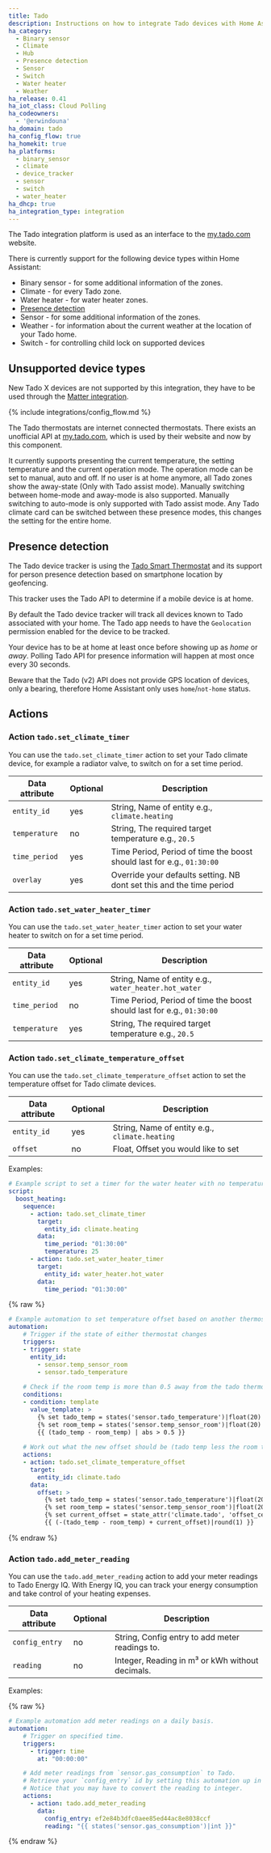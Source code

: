 ```yaml
---
title: Tado
description: Instructions on how to integrate Tado devices with Home Assistant.
ha_category:
  - Binary sensor
  - Climate
  - Hub
  - Presence detection
  - Sensor
  - Switch
  - Water heater
  - Weather
ha_release: 0.41
ha_iot_class: Cloud Polling
ha_codeowners:
  - '@erwindouna'
ha_domain: tado
ha_config_flow: true
ha_homekit: true
ha_platforms:
  - binary_sensor
  - climate
  - device_tracker
  - sensor
  - switch
  - water_heater
ha_dhcp: true
ha_integration_type: integration
---
```


The Tado integration platform is used as an interface to the [my.tado.com](https://my.tado.com/) website.

There is currently support for the following device types within Home Assistant:

- Binary sensor - for some additional information of the zones.
- Climate - for every Tado zone.
- Water heater - for water heater zones.
- [Presence detection](#presence-detection)
- Sensor - for some additional information of the zones.
- Weather - for information about the current weather at the location of your Tado home.
- Switch - for controlling child lock on supported devices

## Unsupported device types

New Tado X devices are not supported by this integration, they have to be used through the [Matter integration](/integrations/matter).

{% include integrations/config_flow.md %}

The Tado thermostats are internet connected thermostats. There exists an unofficial API at [my.tado.com](https://my.tado.com/), which is used by their website and now by this component.

It currently supports presenting the current temperature, the setting temperature and the current operation mode. The operation mode can be set to manual, auto and off. If no user is at home anymore, all Tado zones show the away-state (Only with Tado assist mode). Manually switching between home-mode and away-mode is also supported. Manually switching to auto-mode is only supported with Tado assist mode. Any Tado climate card can be switched between these presence modes, this changes the setting for the entire home.

## Presence detection

The Tado device tracker is using the [Tado Smart Thermostat](https://www.tado.com/) and its support for person presence detection based on smartphone location by geofencing.

This tracker uses the Tado API to determine if a mobile device is at home.

By default the Tado device tracker will track all devices known to Tado associated with your home. The Tado app needs to have the `Geolocation` permission enabled for the device to be tracked.

Your device has to be at home at least once before showing up as *home* or *away*.
Polling Tado API for presence information will happen at most once every 30 seconds.

Beware that the Tado (v2) API does not provide GPS location of devices, only a bearing, therefore Home Assistant only uses `home`/`not-home` status.

## Actions

### Action `tado.set_climate_timer`

You can use the `tado.set_climate_timer` action to set your Tado climate device, for example a radiator valve, to switch on for a set time period. 

| Data attribute | Optional | Description                                                            |
| ---------------------- | -------- | ---------------------------------------------------------------------- |
| `entity_id`            | yes      | String, Name of entity e.g., `climate.heating`                         |
| `temperature`          | no       | String, The required target temperature e.g., `20.5`                   |
| `time_period`          | yes      | Time Period, Period of time the boost should last for e.g., `01:30:00` |
| `overlay`              | yes      | Override your defaults setting. NB dont set this and the time period   |

### Action `tado.set_water_heater_timer`

You can use the `tado.set_water_heater_timer` action to set your water heater to switch on for a set time period. 

| Data attribute | Optional | Description                                                            |
| ---------------------- | -------- | ---------------------------------------------------------------------- |
| `entity_id`            | yes      | String, Name of entity e.g., `water_heater.hot_water`                  |
| `time_period`          | no       | Time Period, Period of time the boost should last for e.g., `01:30:00` |
| `temperature`          | yes      | String, The required target temperature e.g., `20.5`                   |

### Action `tado.set_climate_temperature_offset`

You can use the `tado.set_climate_temperature_offset` action to set the temperature offset for Tado climate devices.

| Data attribute | Optional | Description                                                            |
| ---------------------- | -------- | ---------------------------------------------------------------------- |
| `entity_id`            | yes      | String, Name of entity e.g., `climate.heating`                         |
| `offset`               | no       | Float, Offset you would like to set                                    |


Examples:

```yaml
# Example script to set a timer for the water heater with no temperature specified
script:
  boost_heating:
    sequence:
      - action: tado.set_climate_timer
        target:
          entity_id: climate.heating
        data:
          time_period: "01:30:00"
          temperature: 25
      - action: tado.set_water_heater_timer
        target:
          entity_id: water_heater.hot_water
        data:
          time_period: "01:30:00"
```

{% raw %}
```yaml
# Example automation to set temperature offset based on another thermostat value
automation:
    # Trigger if the state of either thermostat changes
    triggers:
    - trigger: state
      entity_id:
        - sensor.temp_sensor_room
        - sensor.tado_temperature
    
    # Check if the room temp is more than 0.5 away from the tado thermostat reading condition. The sensors default to room temperature (20) when the reading is in error:
    conditions:
    - condition: template
      value_template: >
        {% set tado_temp = states('sensor.tado_temperature')|float(20) %}
        {% set room_temp = states('sensor.temp_sensor_room')|float(20) %}
        {{ (tado_temp - room_temp) | abs > 0.5 }}
    
    # Work out what the new offset should be (tado temp less the room temp but add the current offset value) and turn that to a negative value for setting as the new offset
    actions:
    - action: tado.set_climate_temperature_offset
      target:
        entity_id: climate.tado
      data:
        offset: >
          {% set tado_temp = states('sensor.tado_temperature')|float(20) %}
          {% set room_temp = states('sensor.temp_sensor_room')|float(20) %}
          {% set current_offset = state_attr('climate.tado', 'offset_celsius') %}
          {{ (-(tado_temp - room_temp) + current_offset)|round(1) }}
```
{% endraw %}

### Action `tado.add_meter_reading`

You can use the `tado.add_meter_reading` action to add your meter readings to Tado Energy IQ. With Energy IQ, you can track your energy consumption and take control of your heating expenses.

| Data attribute | Optional | Description                                                            |
| ---------------------- | -------- | ---------------------------------------------------------------------- |
| `config_entry`         | no       | String, Config entry to add meter readings to.                         |
| `reading`              | no       | Integer, Reading in m³ or kWh without decimals.                        |

Examples:

{% raw %}
```yaml
# Example automation add meter readings on a daily basis.
automation:
    # Trigger on specified time.
    triggers:
      - trigger: time
        at: "00:00:00"

    # Add meter readings from `sensor.gas_consumption` to Tado.
    # Retrieve your `config_entry` id by setting this automation up in UI mode.
    # Notice that you may have to convert the reading to integer.
    actions:
      - action: tado.add_meter_reading
        data:
          config_entry: ef2e84b3dfc0aee85ed44ac8e8038ccf
          reading: "{{ states('sensor.gas_consumption')|int }}"
```
{% endraw %}
